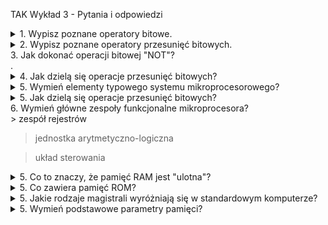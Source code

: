 TAK Wykład 3 - Pytania i odpowiedzi

<details>
<summary>1. Wypisz poznane operatory bitowe. </summary>
Operatory bitowe: AND (&), OR (|), XOR (^), NOT (~).
</details>
<details>
<summary>2. Wypisz poznane operatory przesunięć bitowych. </summary>
Operatory przesunięć bitowych: >>,  <<, >>>.
</details>
<summary>3. Jak dokonać operacji bitowej "NOT"? </summary>
.
</details>
<details>
<summary>4. Jak dzielą się operacje przesunięć bitowych? </summary>
Operacje przesunięć bitowych dzielą się na przesunięcia arytmetyczne, logiczne oraz cykliczne.
</details>
<details>
<summary>5. Wymień elementy typowego systemu mikroprocesorowego? </summary>
> mikroprocesor

> pamięć operacyjna RAM

> pamięć stała ROM

> układy wejścia/wyjścia

> układy transmisji informacji pomiędzy układami

> urządzenia zewnętrzne

</details>
<details>
<summary>5. Jak dzielą się operacje przesunięć bitowych? </summary>
Operacje przesunięć bitowych dzielą się na przesunięcia arytmetyczne, logiczne oraz cykliczne.
</details>
<summary>6. Wymień główne zespoły funkcjonalne mikroprocesora? </summary>
> zespół rejestrów

> jednostka arytmetyczno-logiczna

> układ sterowania

</details>
<details>
<summary>5. Co to znaczy, że pamięć RAM jest "ulotna"? </summary>
Oznacza to, że po odłączeniu zasilania informacja zawarta w pamięci RAM jest tracona.
</details>
<details>
<summary>5. Co zawiera pamięć ROM? </summary>

>POST

>BIOS

> Bootstrap Loader

</details>
<details>
<summary>5. Jakie rodzaje magistrali wyróżniają się w standardowym komputerze? </summary>

> magistrala danych

> magistrala adresowa

> magistrala sterująca
</details>
<details>
<summary>5. Wymień podstawowe parametry pamięci? </summary>
Pojemność kości, czas dostępu
</details>

